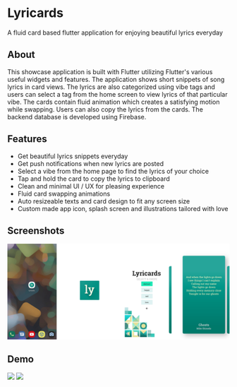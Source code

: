
# Lyricards

A fluid card based flutter application for enjoying beautiful lyrics everyday


## About


This showcase application is built with Flutter utilizing Flutter's various useful widgets and features. The application shows short snippets of song lyrics in card views. The lyrics are also categorized using vibe tags and users can select a tag from the home screen to view lyrics of that particular vibe. 
The cards contain fluid animation which creates a satisfying motion while swapping. Users can also copy the lyrics from the cards. The backend database is developed using Firebase.

## Features

- Get beautiful lyrics snippets everyday
- Get push notifications when new lyrics are posted
- Select a vibe from the home page to find the lyrics of your choice
- Tap and hold the card to copy the lyrics to clipboard
- Clean and minimal UI / UX for pleasing experience
- Fluid card swapping animations
- Auto resizeable texts and card design to fit any screen size
- Custom made app icon, splash screen and illustrations tailored with love



## Screenshots

![](screenshots.png)

## Demo

![](demo1.gif)
![](demo2.gif)